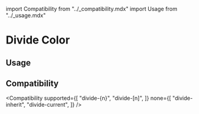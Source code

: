 import Compatibility from "../\_compatibility.mdx"
import Usage from "../\_usage.mdx"

# Divide Color

## Usage

<Usage />

## Compatibility

<Compatibility
supported={[
"divide-{n}",
"divide-[n]",
]}
none={[
"divide-inherit",
"divide-current",
]}
/>

